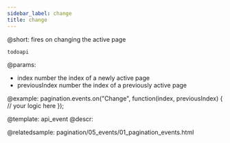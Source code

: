 ```yaml
---
sidebar_label: change
title: change
---          
```


@short:
fires on changing the active page

```todoapi ```

@params:
- index     number  the index of a newly active page
- previousIndex     number  the index of a previously active page


@example:
pagination.events.on("Change", function(index, previousIndex) {
  // your logic here
});


@template: api_event
@descr:


@relatedsample:
pagination/05_events/01_pagination_events.html
